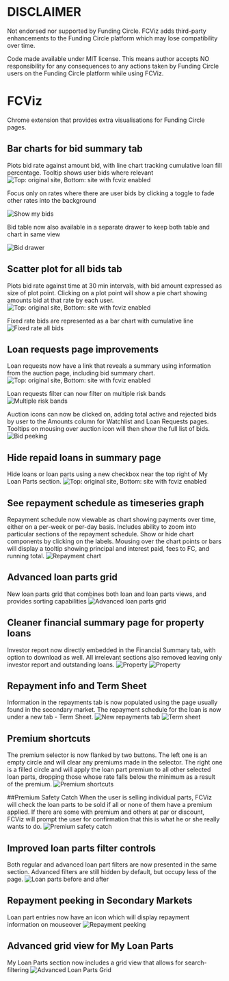 # DISCLAIMER
Not endorsed nor supported by Funding Circle. FCViz adds third-party enhancements to the Funding Circle platform which may lose compatibility over time.

Code made available under MIT license.
This means author accepts NO responsibility for any consequences to any actions taken by Funding Circle users on the Funding Circle platform while using FCViz.

# FCViz
Chrome extension that provides extra visualisations for Funding Circle pages.

## Bar charts for bid summary tab
Plots bid rate against amount bid, with line chart tracking cumulative loan fill percentage.
Tooltip shows user bids where relevant
![Top: original site, Bottom: site with fcviz enabled](http://lonerifle.github.io/fcviz/fcviz.png)

Focus only on rates where there are user bids by clicking a toggle to fade other rates into the background

![Show my bids](http://lonerifle.github.io/fcviz/showmybids.png)

Bid table now also available in a separate drawer to keep both table and chart in same view

![Bid drawer](http://lonerifle.github.io/fcviz/bidtray.png)

## Scatter plot for all bids tab
Plots bid rate against time at 30 min intervals, with bid amount expressed as size of plot point.
Clicking on a plot point will show a pie chart showing amounts bid at that rate by each user.
![Top: original site, Bottom: site with fcviz enabled](http://lonerifle.github.io/fcviz/fcviz-all.png)

Fixed rate bids are represented as a bar chart with cumulative line
![Fixed rate all bids](http://lonerifle.github.io/fcviz/fixedrate-all.png)

## Loan requests page improvements
Loan requests now have a link that reveals a summary using information from the auction page, including bid summary chart.
![Top: original site, Bottom: site with fcviz enabled](http://lonerifle.github.io/fcviz/fcviz-requests.png)

Loan requests filter can now filter on multiple risk bands
![Multiple risk bands](http://lonerifle.github.io/fcviz/multiband.png)

Auction icons can now be clicked on, adding total active and rejected bids by user to the Amounts column for Watchlist and Loan Requests pages.
Tooltips on mousing over auction icon will then show the full list of bids.
![Bid peeking](http://lonerifle.github.io/fcviz/bidpeek.png)

## Hide repaid loans in summary page
Hide loans or loan parts using a new checkbox near the top right of My Loan Parts section.
![Top: original site, Bottom: site with fcviz enabled](http://lonerifle.github.io/fcviz/fcviz-hiderepaid.png)

## See repayment schedule as timeseries graph
Repayment schedule now viewable as chart showing payments over time, either on a per-week or per-day basis. 
Includes ability to zoom into particular sections of the repayment schedule.
Show or hide chart components by clicking on the labels.
Mousing over the chart points or bars will display a tooltip showing principal and interest paid, fees to FC, 
and running total. 
![Repayment chart](http://lonerifle.github.io/fcviz/fcviz-repay.png)

## Advanced loan parts grid
New loan parts grid that combines both loan and loan parts views, and provides sorting capabilities
![Advanced loan parts grid](http://lonerifle.github.io/fcviz/advanced-loan-parts.png)

## Cleaner financial summary page for property loans
Investor report now directly embedded in the Financial Summary tab, with option to download as well. 
All irrelevant sections also removed leaving only investor report and outstanding loans.
![Property](http://lonerifle.github.io/fcviz/property.png)
![Property](http://lonerifle.github.io/fcviz/property-secondary.png)

## Repayment info and Term Sheet
Information in the repayments tab is now populated using the page usually found in the secondary market.
The repayment schedule for the loan is now under a new tab - Term Sheet.
![New repayments tab](http://lonerifle.github.io/fcviz/newrepayments.png)
![Term sheet](http://lonerifle.github.io/fcviz/termsheet.png)

## Premium shortcuts
The premium selector is now flanked by two buttons.
The left one is an empty circle and will clear any premiums made in the selector. 
The right one is a filled circle and will apply the loan part premium to all other selected loan parts, dropping those whose rate falls below the minimum as a result of the premium.
![Premium shortcuts](http://lonerifle.github.io/fcviz/sell-my-loans.png)

##Premium Safety Catch
When the user is selling individual parts, FCViz will check the loan parts to be sold if all or none of them have a premium applied. If there are some with premium and others at par or discount, FCViz will prompt the user for confirmation that this is what he or she really wants to do.
![Premium safety catch](http://lonerifle.github.io/fcviz/safetycatch.png)

## Improved loan parts filter controls
Both regular and advanced loan part filters are now presented in the same section.
Advanced filters are still hidden by default, but occupy less of the page.
![Loan parts before and after](http://lonerifle.github.io/fcviz/markets.jpg)

## Repayment peeking in Secondary Markets
Loan part entries now have an icon which will display repayment information on mouseover
![Repayment peeking](http://lonerifle.github.io/fcviz/repaymentpeek.png)

## Advanced grid view for My Loan Parts
My Loan Parts section now includes a grid view that allows for search-filtering
![Advanced Loan Parts Grid](http://lonerifle.github.io/fcviz/advanced-loan-parts.png)
